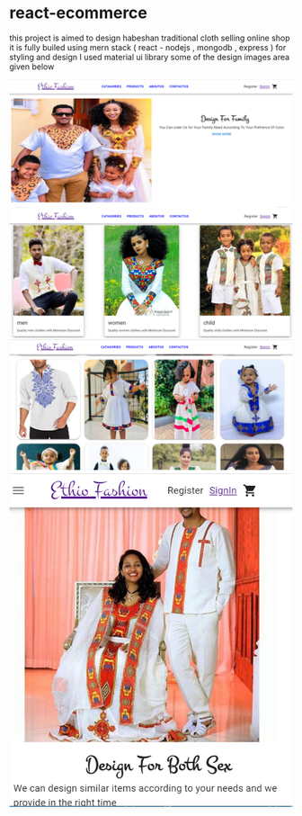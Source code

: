 # react-ecommerce

this project is aimed to design habeshan traditional cloth selling online shop 
it is fully builed using mern stack ( react - nodejs , mongodb , express )
for styling and design I used material ui library 
some of the design images area given below 

![Alt text](./front-end//src//assets/slider.png "Title")
![Alt text](./front-end//src//assets/catagories.png "Title")
![Alt text](./front-end//src//assets/products.png "Title")
![Alt text](./front-end//src//assets/mobileResponsive.png "Title")
